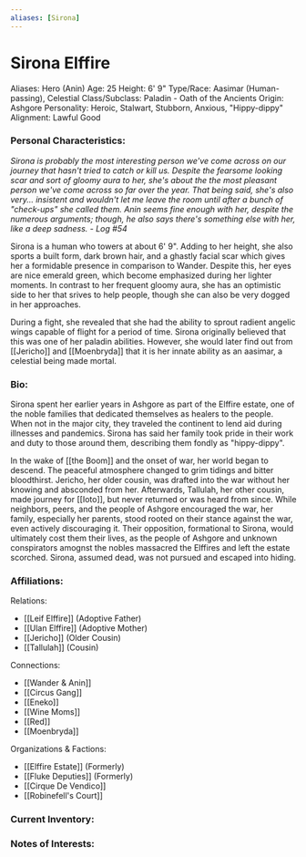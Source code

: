 ```yaml
---
aliases: [Sirona]
---
```


# Sirona Elffire
 
Aliases: Hero (Anin)
Age: 25
Height: 6' 9"
Type/Race: Aasimar (Human-passing), Celestial
Class/Subclass: Paladin - Oath of the Ancients
Origin: Ashgore
Personality: Heroic, Stalwart, Stubborn, Anxious, "Hippy-dippy"
Alignment: Lawful Good

### Personal Characteristics:
*Sirona is probably the most interesting person we've come across on our journey that hasn't tried to catch or kill us. Despite the fearsome looking scar and sort of gloomy aura to her, she's about the the most pleasant person we've come across so far over the year. That being said, she's also very... insistent and wouldn't let me leave the room until after a bunch of "check-ups" she called them. Anin seems fine enough with her, despite the numerous arguments; though, he also says there's something else with her, like a deep sadness. - Log #54*

Sirona is a human who towers at about 6' 9". Adding to her height, she also sports a built form, dark brown hair, and a ghastly facial scar which gives her a formidable presence in comparison to Wander. Despite this, her eyes are nice emerald green, which become emphasized during her lighter moments. 
In contrast to her frequent gloomy aura, she has an optimistic side to her that srives to help people, though she can also be very dogged in her approaches. 

During a fight, she revealed that she had the ability to sprout radient angelic wings capable of flight for a period of time. Sirona originally believed that this was one of her paladin abilities. However, she would later find out from  [[Jericho]] and [[Moenbryda]] that it is her innate ability as an aasimar, a celestial being made mortal.


### Bio:
Sirona spent her earlier years in Ashgore as part of the Elffire estate, one of the noble families that dedicated themselves as healers to the people. When not in the major city, they traveled the continent to lend aid during illnesses and pandemics. Sirona has said her family took pride in their work and duty to those around them, describing them fondly as "hippy-dippy".

In the wake of [[the Boom]] and the onset of war, her world began to descend. The peaceful atmosphere changed to grim tidings and bitter bloodthirst. Jericho, her older cousin, was drafted into the war without her knowing and absconded from her. Afterwards, Tallulah, her other cousin, made journey for [[Ioto]], but never returned or was heard from since. While neighbors, peers, and the people of Ashgore encouraged the war, her family, especially her parents, stood rooted on their stance against the war, even actively discouraging it. Their opposition, formational to Sirona, would ultimately cost them their lives, as the people of Ashgore and unknown conspirators amognst the nobles massacred the Elffires and left the estate scorched. Sirona, assumed dead, was not pursued and escaped into hiding. 


### Affiliations:
Relations: 
+ [[Leif Elffire]] (Adoptive Father)
+ [[Ulan Elffire]] (Adoptive Mother)
+ [[Jericho]] (Older Cousin)
+ [[Tallulah]] (Cousin)

Connections:
+ [[Wander & Anin]]
+ [[Circus Gang]]
+ [[Eneko]]
+ [[Wine Moms]]
+ [[Red]]
+ [[Moenbryda]]

Organizations & Factions:
+ [[Elffire Estate]] (Formerly)
+ [[Fluke Deputies]] (Formerly)
+ [[Cirque De Vendico]]
+ [[Robinefell's Court]]


### Current Inventory: 


### Notes of Interests:

